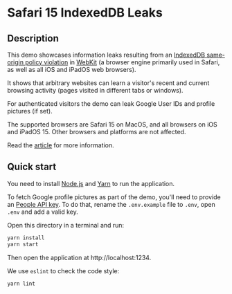 # Safari 15 IndexedDB Leaks

## Description

This demo showcases information leaks resulting from an [IndexedDB same-origin policy violation](https://fingerprintjs.com/blog) in [WebKit](https://webkit.org/) (a browser engine primarily used in Safari, as well as all iOS and iPadOS web browsers).

It shows that arbitrary websites can learn a visitor's recent and current browsing activity (pages visited in different tabs or windows).

For authenticated visitors the demo can leak Google User IDs and profile pictures (if set).

The supported browsers are Safari 15 on MacOS, and all browsers on iOS and iPadOS 15. Other browsers and platforms are not affected.

Read the [article](https://fingerprintjs.com/blog) for more information.

## Quick start

You need to install [Node.js](https://nodejs.org/) and [Yarn](https://yarnpkg.com/) to run the application.

To fetch Google profile pictures as part of the demo, you'll need to provide an [People API key](https://developers.google.com/people/v1/how-tos/authorizing#APIKey). To do that, rename the `.env.example` file to `.env`, open `.env` and add a valid key.

Open this directory in a terminal and run:

```bash
yarn install
yarn start
```

Then open the application at http://localhost:1234. 

We use `eslint` to check the code style:

```bash
yarn lint
```
